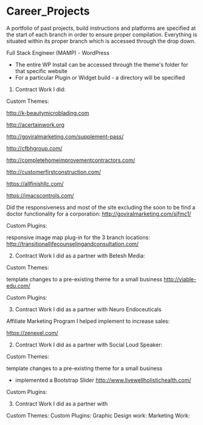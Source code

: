 # Career_Projects
A portfolio of past projects, build instructions and platforms are specified at the start of each branch in order to ensure proper compilation.  Everything is situated within its proper branch which is accessed through the drop down.

Full Stack Engineer (MAMP) - WordPress
- The entire WP Install can be accessed through the theme's folder for that specific website
- For a particular Plugin or Widget build - a directory will be specified

1. Contract Work I did:


Custom Themes:

http://k-beautymicroblading.com

http://acertainwork.org 

http://goviralmarketing.com/supplement-pass/

http://cfbhgroup.com/

http://completehomeimprovementcontractors.com/

http://customerfirstconstruction.com/

https://allfinishllc.com/

https://imacscontrols.com/








Did the responsiveness and most of the site excluding the soon to be find a doctor functionality for a corporation:
http://goviralmarketing.com/sjfmc1/


Custom Plugins:

responsive image map plug-in for the 3 branch locations:
http://transitionallifecounselingandconsultation.com/



2. Contract Work I did as a partner with Betesh Media:

Custom Themes:

template changes to a pre-existing theme for a small business
http://viable-edu.com/


Custom Plugins:

3. Contract Work I did as a partner with Neuro Endoceuticals

Affiliate Marketing Program I helped implement to increase sales:

https://zenexel.com/


2. Contract Work I did as a partner with Social Loud Speaker:

Custom Themes:

template changes to a pre-existing theme for a small business
* implemented a Bootstrap Slider
http://www.livewellholistichealth.com/


Custom Plugins:



3. Contract Work I did as a partner with

Custom Themes:
Custom Plugins:
Graphic Design work:
Marketing Work:





